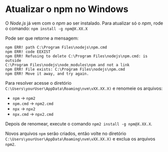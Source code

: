 # Atualizar o npm no Windows

O <i>Node.js</i> já vem com o <i>npm</i> ao ser instalado. Para atualizar só o <i>npm</i>, rode o comando: `npm install -g npm@X.XX.X`

Pode ser que retorne a mensagem:
  ```
  npm ERR! path C:\Program Files\nodejs\npm.cmd
  npm ERR! code EEXIST
  npm ERR! Refusing to delete C:\Program Files\nodejs\npm.cmd: is outside
  C:\Program Files\nodejs\node_modules\npm and not a link
  npm ERR! File exists: C:\Program Files\nodejs\npm.cmd
  npm ERR! Move it away, and try again.
  ```

Para resolver acesse o diretório `C:\Users\yourUser\AppData\Roaming\nvm\vXX.XX.X)` e renomeie os arquivos:

- `npm` -> `npm2`
- `npm.cmd` -> `npm2.cmd`
- `npx` -> `npx2`
- `npx.cmd` -> `npx2.cmd`

Depois de renomear, execute o comando `npm2 install -g npm@X.XX.X`. 

Novos arquivos `npm` serão criados, então volte no diretório `C:\Users\yourUser\AppData\Roaming\nvm\vXX.XX.X)` e exclua os arquivos `npm2`.
